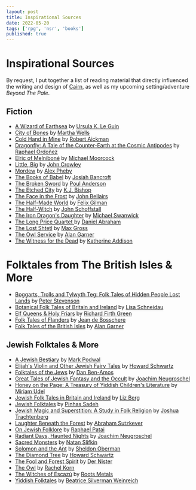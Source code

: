 ```yaml
---
layout: post
title: Inspirational Sources
date: 2022-05-20
tags: ['rpg', 'nsr', 'books']
published: true
---
```


# Inspirational Sources
By request, I put together a list of reading material that directly influenced the writing and design of [Cairn](https://cairnrpg.com), as well as my upcoming setting/adventure _Beyond The Pale_.

## Fiction
- [A Wizard of Earthsea](https://www.goodreads.com/book/show/13642.A_Wizard_of_Earthsea) by [Ursula K. Le Guin](https://www.ursulakleguin.com/)
- [City of Bones](https://www.goodreads.com/book/show/367335.City_of_Bones) by [Martha Wells](https://www.marthawells.com/)
- [Cold Hand in Mine](https://www.goodreads.com/book/show/357727.Cold_Hand_in_Mine) by [Robert Aickman](https://en.wikipedia.org/wiki/Robert_Aickman)
- [Dragonfly: A Tale of the Counter-Earth at the Cosmic Antipodes](https://www.goodreads.com/book/show/25497958-dragonfly) by [Raphael Ordoñez](http://raphordo.blogspot.com/)
- [Elric of Melniboné](https://www.goodreads.com/series/45166-chronicles-of-the-last-emperor-of-melnibon) by [Michael Moorcock](https://www.multiverse.org/)
- [Little, Big](https://www.goodreads.com/book/show/90619.Little_Big) by [John Crowley](http://johncrowleyauthor.com/)
- [Mordew](https://www.goodreads.com/book/show/53438794-mordew) by [Alex Pheby](https://twitter.com/alexpheby?lang=en)
- [The Books of Babel](https://www.goodreads.com/series/127130-the-books-of-babel) by [Josiah Bancroft](http://www.thebooksofbabel.com/)
- [The Broken Sword](https://www.goodreads.com/book/show/40500762-the-broken-sword) by [Poul Anderson](https://en.wikipedia.org/wiki/Poul_Anderson)
- [The Etched City](https://www.goodreads.com/book/show/944555.The_Etched_City) by [K.J. Bishop](https://kjbishop.net/category/writing/)
- [The Face in the Frost](https://www.goodreads.com/en/book/show/295803.The_Face_in_the_Frost) by [John Bellairs](https://en.wikipedia.org/wiki/John_Bellairs)
- [The Half-Made World](https://www.goodreads.com/book/show/8198773-the-half-made-world) by [Felix Gilman](https://en.wikipedia.org/wiki/Felix_Gilman)
- [The Half-Witch](https://www.goodreads.com/en/book/show/34455848-half-witch) by [John Schoffstall](https://www.johnschoffstall.com/)
- [The Iron Dragon's Daughter](https://www.goodreads.com/book/show/25781.The_Iron_Dragon_s_Daughter) by [Michael Swanwick](https://www.goodreads.com/author/show/14454.Michael_Swanwick/blog)
- [The Long Price Quartet ](https://www.goodreads.com/series/43409-long-price-quartet) by [Daniel Abraham](https://www.danielabraham.com/)
- [The Lost Shtetl](https://www.goodreads.com/en/boo/show/50496905-the-lost-shtetl) by [Max Gross](https://twitter.com/SchlubGross)
- [The Owl Service](https://www.goodreads.com/book/show/83829.The_Owl_Service) by [Alan Garner](https://en.wikipedia.org/wiki/Alan_Garner)
- [The Witness for the Dead](https://www.goodreads.com/en/book/show/41302953-the-witness-for-the-dead) by [Katherine Addison](https://www.katherineaddison.com/)

# Folktales from The British Isles & More
- [Boggarts, Trolls and Tylwyth Teg: Folk Tales of Hidden People Lost Lands](https://www.goodreads.com/book/show/59485749-boggarts-trolls-and-tylwyth-teg) by [Peter Stevenson](https://www.peterstevensonarts.co.uk/illustration)
- [Botanical Folk Tales of Britain and Ireland](https://www.goodreads.com/en/book/show/39966261-botanical-folk-tales-of-britain-and-ireland) by [Lisa Schneidau](https://www.lisaschneidau.co.uk/)
- [Elf Queens & Holy Friars](https://site.pennpress.org/icms-2021/9780812224252/elf-queens-and-holy-friars/) by [Richard Firth Green](https://english.osu.edu/people/green.693)
- [Folk Tales of Flanders](https://enchantedbooklet.com/tales-flanders/) by [Jean de Bosschere](https://en.wikipedia.org/wiki/Jean_de_Bossch%C3%A8re)
- [Folk Tales of the British Isles](https://www.goodreads.com/en/book/show/12954136-collected-folk-tales) by [Alan Garner](https://en.wikipedia.org/wiki/Alan_Garner)

## Jewish Folktales & More
- [A Jewish Bestiary](https://www.psupress.org/books/titles/978-0-271-09173-0.html) by [Mark Podwal](https://markpodwal.com/)
- [Elijah's Violin and Other Jewish Fairy Tales](https://www.goodreads.com/en/book/show/847903.Elijah_s_Violin_and_Other_Jewish_Fairy_Tales) by [Howard Schwartz](http://www.umsl.edu/~schwartzh/)
- [Folktales of the Jews](https://www.goodreads.com/book/show/711557.Folktales_of_the_Jews_Volume_1) by [Dan Ben-Amos](https://www.sas.upenn.edu/folklore/faculty/dbamos/)
- [Great Tales of Jewish Fantasy and the Occult](https://www.goodreads.com/book/show/506123.Great_Tales_of_Jewish_Fantasy_and_the_Occult) by [Joachim Neugroschel](https://en.wikipedia.org/wiki/Joachim_Neugroschel)
- [Honey on the Page: A Treasury of Yiddish Children's Literature](https://www.goodreads.com/en/book/show/53362975-honey-on-the-page) by [Miriam Udel](https://miriamudel.com/)
- [Jewish Folk Tales in Britain and Ireland](https://www.goodreads.com/book/show/51561639-jewish-folk-tales-in-britain-and-ireland) by [Liz Berg](https://www.goodreads.com/author/show/20045828.Liz_Berg)
- [Jewish Folktales](https://www.goodreads.com/book/show/1381815.Jewish_Folktales) by [Pinhas Sadeh](https://en.wikipedia.org/wiki/Pinchas_Sadeh)
- [Jewish Magic and Superstition: A Study in Folk Religion](https://www.goodreads.com/book/show/884345.Jewish_Magic_and_Superstition) by [Joshua Trachtenberg](https://en.wikipedia.org/wiki/Joshua_Trachtenberg)
- [Laughter Beneath the Forest](https://www.goodreads.com/book/show/5478936-laughter-beneath-the-forest) by [Abraham Sutzkever](https://www.poetryfoundation.org/poets/abraham-sutzkever)
- [On Jewish Folklore](https://www.goodreads.com/book/show/573636.On_Jewish_Folklore) by [Raphael Patai](https://en.wikipedia.org/wiki/Raphael_Patai)
- [Radiant Days, Haunted Nights](https://www.goodreads.com/book/show/1347516.Radiant_Days_Haunted_Nights) by [Joachim Neugroschel](https://en.wikipedia.org/wiki/Joachim_Neugroschel)
- [Sacred Monsters](https://gefenpublishing.com/product.asp?productid=983) by [Natan Slifkin](https://gefenpublishing.com/authorcategory.asp?id=689)
- [Solomon and the Ant](https://www.goodreads.com/book/show/115015.Solomon_and_the_Ant) by [Sheldon Oberman](https://en.wikipedia.org/wiki/Sheldon_Oberman)
- [The Diamond Tree](https://www.goodreads.com/book/show/1293980.The_Diamond_Tree) by [Howard Schwartz](http://www.umsl.edu/~schwartzh/)
- [The Fool and Forest Spirit](https://www.yiddishbookcenter.org/language-literature-culture/pakn-treger/2021-pakn-treger-digital-translation-issue/fool-and-forest) by [Der Nister](https://yivoencyclopedia.org/article.aspx/der_nister)
- [The Owl](https://www.yiddishbookcenter.org/language-literature-culture/pakn-treger/2021-pakn-treger-digital-translation-issue/owl) by [Rachel Korn](https://en.wikipedia.org/wiki/Rachel_Korn)
- [The Witches of Escazú](https://www.goodreads.com/en/book/show/59495358-the-witches-of-escaz) by [Roots Metals](https://www.rootsmetals.com/)
- [Yiddish Folktales](https://www.goodreads.com/book/show/1426531.Yiddish_Folktales) by [Beatrice Silverman Weinreich ](https://www.goodreads.com/author/list/5624208.Beatrice_Silverman_Weinreich)
